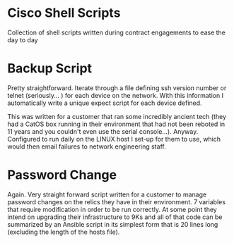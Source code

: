 # Cisco Shell Scripts
Collection of shell scripts written during contract engagements to ease the day to day

# Backup Script
Pretty straightforward. Iterate through a file defining ssh version number or telnet (seriously... ) for each device on the network. With this information I automatically write a unique expect script for each device defined. 

This was written for a customer that ran some incredibly ancient tech (they had a CatOS box running in their environment that had not been reboted in 11 years and you couldn't even use the serial console...). Anyway. Configured to run daily on the LINUX host I set-up for them to use, which would then email failures to network engineering staff.

# Password Change
Again. Very straight forward script written for a customer to manage password changes on the relics they have in their environment. 7 variables that require modification in order to be run correctly. At some point they intend on upgrading their infrastructure to 9Ks and all of that code can be summarized by an Ansible script in its simplest form that is 20 lines long (excluding the length of the hosts file).
